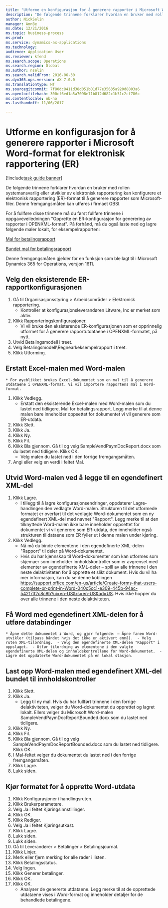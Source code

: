 ```yaml
--- 
title: "Utforme en konfigurasjon for å generere rapporter i Microsoft Word-format for elektronisk rapportering (ER)"
description: "De følgende trinnene forklarer hvordan en bruker med rollen systemansvarlig eller utvikler av elektronisk rapportering kan konfigurere et elektronisk rapportering (ER)-format til å generere rapporter som Microsoft-filer."
author: NickSelin
manager: AnnBe
ms.date: 12/21/2016
ms.topic: business-process
ms.prod: 
ms.service: dynamics-ax-applications
ms.technology: 
audience: Application User
ms.reviewer: kfend
ms.search.scope: Operations
ms.search.region: Global
ms.author: nselin
ms.search.validFrom: 2016-06-30
ms.dyn365.ops.version: AX 7.0.0
ms.translationtype: HT
ms.sourcegitcommit: 7f80dc8411d38d051b01d77e35635a920d8803a6
ms.openlocfilehash: 300cf6ed1a5a7098e71b812d682c1b51c2cf786c
ms.contentlocale: nb-no
ms.lasthandoff: 11/06/2017

---
```

# <a name="design-a-configuration-for-generating-reports-in-microsoft-word-format-for-electronic-reporting-er"></a>Utforme en konfigurasjon for å generere rapporter i Microsoft Word-format for elektronisk rapportering (ER)

[!include[task guide banner](../../includes/task-guide-banner.md)]

De følgende trinnene forklarer hvordan en bruker med rollen systemansvarlig eller utvikler av elektronisk rapportering kan konfigurere et elektronisk rapportering (ER)-format til å generere rapporter som Microsoft-filer. Denne fremgangsmåten kan utføres i firmaet GBSI.

For å fullføre disse trinnene må du først fullføre trinnene i oppgaveveiledningen "Opprette en ER-konfigurasjon for generering av rapporter i OPENXML-format". På forhånd, må du også laste ned og lagre følgende maler lokalt, for eksempelrapporten:

[Mal for betalingsrapport](https://go.microsoft.com/fwlink/?linkid=862266)

[Bundet mal for betalingsrapport](https://go.microsoft.com/fwlink/?linkid=862266)

Denne fremgangsmåten gjelder for en funksjon som ble lagt til i Microsoft Dynamics 365 for Operations, versjon 1611.


## <a name="select-the-existing-er-report-configuration"></a>Velg den eksisterende ER-rapportkonfigurasjonen
1. Gå til Organisasjonsstyring > Arbeidsområder > Elektronisk rapportering.
    * Kontroller at konfigurasjonsleverandøren Litware, Inc er merket som aktiv.  
2. Klikk Rapporteringskonfigurasjoner.
    * Vi vil bruke den eksisterende ER-konfigurasjonen som er opprinnelig utformet for å generere rapportutdataene i OPENXML-formatet, på nytt.  
3. Utvid Betalingsmodell i treet.
4. Velg Betalingsmodell\Regnearkeksempelrapport i treet.
5. Klikk Utforming.

## <a name="replace-the-excel-template-with-the-word-template"></a>Erstatt Excel-malen med Word-malen
    * For øyeblikket brukes Excel-dokumentet som en mal til å generere utdataene i OPENXML-format. Vi vil importere rapportens mal i Word-format.  
1. Klikk Vedlegg.
    * Erstatt den eksisterende Excel-malen med Word-malen som du lastet ned tidligere, Mal for betalingsrapport. Legg merke til at denne malen bare inneholder oppsettet for dokumentet vi vil generere som ER-utdata.  
2. Klikk Slett.
3. Klikk Ja.
4. Klikk Ny.
5. Klikk Fil.
6. Klikk Bla gjennom. Gå til og velg SampleVendPaymDocReport.docx som du lastet ned tidligere. Klikk OK.
    * Velg malen du lastet ned i den forrige fremgangsmåten.  
7. Angi eller velg en verdi i feltet Mal.

## <a name="extend-the-word-template-by-adding-a-custom-xml-part"></a>Utvid Word-malen ved å legge til en egendefinert XML-del
1. Klikk Lagre.
    * I tillegg til å lagre konfigurasjonsendringer, oppdaterer Lagre-handlingen den vedlagte Word-malen. Strukturen til det utformede formatet er overført til det vedlagte Word-dokumentet som en ny egendefinert XML-del med navnet "Rapport". Legg merke til at den tilknyttede Word-malen ikke bare inneholder oppsettet for dokumentet vi vil generere som ER-utdata, den inneholder også strukturen til dataene som ER fyller ut i denne malen under kjøring.  
2. Klikk Vedlegg.
    * Nå må du binde elementene i den egendefinerte XML-delen "Rapport" til deler på Word-dokumentet.  
    * Hvis du har kjennskap til Word-dokumenter som kan utformes som skjemaer som inneholder innholdskontroller som er avgrenset med elementer av egendefinerte XML-deler – spill av alle trinnene i den neste delaktiviteten for å opprette et slikt dokument. Hvis du vil ha mer informasjon, kan du se denne koblingen https://support.office.com/en-us/article/Create-forms-that-users-complete-or-print-in-Word-040c5cc1-e309-445b-94ac-542f732c8c8b?ui=en-US&rs=en-US&ad=US. Hvis ikke hopper du over alle trinnene i den neste delaktiviteten.  

## <a name="get-word-with-custom-xml-part-to-do-data-bindings"></a>Få Word med egendefinert XML-delen for å utføre databindinger
    * Åpne dette dokumentet i Word, og gjør følgende: – Åpne fanen Word-utvikler (tilpass båndet hvis det ikke er aktivert ennå).  - Velg ruten XML-tilordning.  - Velg den egendefinerte XML-delen "Rapport" i oppslaget.  - Utfør tilordning av elementene i den valgte egendefinerte XML-delen og innholdskontrollene for Word-dokumentet.  - Lagre det oppdaterte Word-dokumentet på en lokal stasjon.  

## <a name="upload-the-word-template-with-custom-xml-part-bounded-to-content-controls"></a>Last opp Word-malen med egendefinert XML-del bundet til innholdskontroller
1. Klikk Slett.
2. Klikk Ja.
    * Legg til ny mal. Hvis du har fullført trinnene i den forrige delaktiviteten, velger du Word-dokumentet du opprettet og lagret lokalt. Ellers velger du Microsoft Word-malen SampleVendPaymDocReportBounded.docx som du lastet ned tidligere.  
3. Klikk Ny.
4. Klikk Fil.
5. Klikk Bla gjennom. Gå til og velg SampleVendPaymDocReportBounded.docx som du lastet ned tidligere. Klikk OK.
6. I Mal-feltet velger du dokumentet du lastet ned i den forrige fremgangsmåten.
7. Klikk Lagre.
8. Lukk siden.

## <a name="execute-the-format-to-create-word-output"></a>Kjør formatet for å opprette Word-utdata
1. Klikk Konfigurasjoner i handlingsruten.
2. Klikk Brukerparametere.
3. Velg Ja i feltet Kjøringsinnstillinger.
4. Klikk OK.
5. Klikk Rediger.
6. Velg Ja i feltet Kjøringsutkast.
7. Klikk Lagre.
8. Lukk siden.
9. Lukk siden.
10. Gå til Leverandører > Betalinger > Betalingsjournal.
11. Klikk Linjer.
12. Merk eller fjern merking for alle rader i listen.
13. Klikk Betalingsstatus.
14. Velg Ingen.
15. Klikk Generer betalinger.
16. Klikk OK.
17. Klikk OK.
    * Analyser de genererte utdataene. Legg merke til at de opprettede utdataene vises i Word-format og inneholder detaljer for de behandlede betalingene.  


